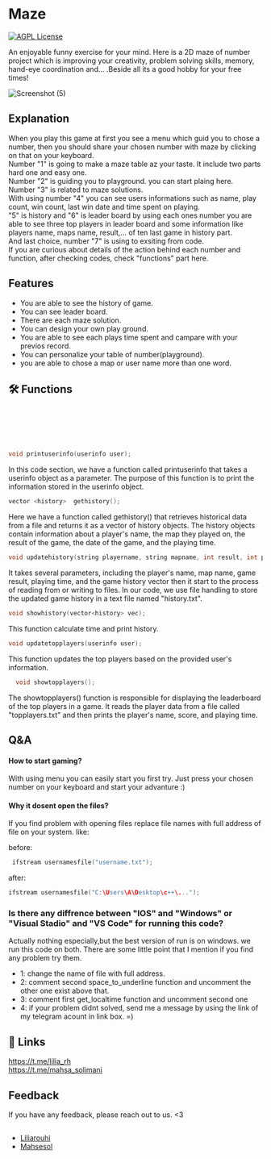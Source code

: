 # Maze
[![AGPL License](https://img.shields.io/badge/IUST-Mathemati%20c:-blue.svg)](http://www.gnu.org/licenses/agpl-3.0)

An enjoyable funny exercise for your mind.
Here is a 2D maze of number project which is improving your creativity, problem solving skills, memory, hand-eye coordination and... .Beside all its a good hobby for your free times!


![Screenshot (5)](https://github.com/Mahsesol/maze/assets/154425249/887643dd-1162-45d7-8c9d-b51c7a12d8f4)



## Explanation
  When you play this game at first you see a menu which guid you to chose a number, then you should share your chosen number with maze by clicking on that on your keyboard.  
  Number "1" is going to make a maze table az your taste. It include two parts hard one and easy one.  
Number "2" is guiding you to playground. you can start plaing here.  
Number "3" is related to maze solutions.  
With using number "4" you can see users informations such as name, play count, win count, last win date and time spent on playing.  
"5" is  history and "6" is leader board by using each ones number you are able to see three top players in leader board and some information like players name, 
maps name, result,... of ten last game in history part.  
And last choice, number "7" is using to exsiting from code.  
If you are curious about details of the action behind each number and function, after checking codes, check "functions" part here.  

## Features

- You are able to see the history of game.
- You can see leader board.
- There are each maze solution.
- You can design your own play ground.
- You are able to see each plays time spent and campare with your previos record.
- You can personalize your table of number(playground).
- you are able to chose a map or user name more than one word.

## 🛠 Functions
```cpp

```

```cpp

```

```cpp

```

```cpp

```

```cpp

```
```cpp

```

```cpp
void printuserinfo(userinfo user);
```
In this code section, we have a function called printuserinfo that takes a userinfo object as a parameter. The purpose of this function is to print the information stored in the userinfo object.
```cpp
vector <history>  gethistory();
```
Here we have a function called gethistory() that retrieves historical data from a file and returns it as a vector of history objects. The history objects contain information about a player's name, the map they played on, the result of the game, the date of the game, and the playing time.
```cpp
void updatehistory(string playername, string mapname, int result, int playingtime, vector<history> historyvec);
```
It takes several parameters, including the player's name, map name, game result, playing time, and the game history vector then it start to the process of reading from or writing to files. In our code, we use file handling to store the updated game history in a text file named "history.txt".
```cpp
void showhistory(vector<history> vec);
```
This function calculate time and print history.

```cpp
void updatetopplayers(userinfo user);
```
This function updates the top players based on the provided user's information.
```cpp
  void showtopplayers();
```
The showtopplayers() function is responsible for displaying the leaderboard of the top players in a game. It reads the player data from a file called "topplayers.txt" and then prints the player's name, score, and playing time.

## Q&A

#### How to start gaming?

With using menu you can easily start you first try. Just press your chosen number on your keyboard and start your advanture :)

#### Why it dosent open the files?

If you find problem with opening files replace file names with full address of file on your system. 
like:

before:
```cpp
 ifstream usernamesfile("username.txt"); 
```
after:
```cpp
ifstream usernamesfile("C:\Users\A\Desktop\c++\...");
```

### Is there any diffrence between "IOS" and "Windows" or "Visual Stadio" and "VS Code" for running this code?
Actually nothing especially,but the best version of run is on windows. we run this code on both. There are some little point that I mention if you find any problem try them.
- 1: change the name of file with full address.
- 2: comment second space_to_underline function and uncomment the other one exist above that.
- 3: comment first get_localtime function and uncomment second one
- 4: if your problem didnt solved, send me a message by using the link of my telegram acount in link box. =)
  




## 🔗 Links
https://t.me/lilia_rh  
https://t.me/mahsa_solimani


## Feedback

If you have any feedback, please reach out to us. <3 
## 
- [Liliarouhi](https://www.github.com/octokatherine)
- [Mahsesol](https://www.github.com/octokatherine)


